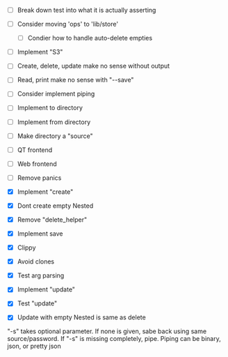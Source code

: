 - [ ] Break down test into what it is actually asserting
- [ ] Consider moving 'ops' to 'lib/store'
  - [ ] Condier how to handle auto-delete empties
- [ ] Implement "S3"
- [ ] Create, delete, update make no sense without output
- [ ] Read, print make no sense with "--save"
- [ ] Consider implement piping
- [ ] Implement to directory
- [ ] Implement from directory
- [ ] Make directory a "source"
- [ ] QT frontend
- [ ] Web frontend
- [ ] Remove panics
- [X] Implement "create"
- [X] Dont create empty Nested
- [X] Remove "delete_helper"
- [X] Implement save
- [X] Clippy
- [X] Avoid clones
- [X] Test arg parsing
- [X] Implement "update"
- [X] Test "update"
- [X] Update with empty Nested is same as delete


"-s" takes optional parameter. If none is given, sabe back using same source/password. If "-s" is missing completely, pipe. Piping can be binary, json, or pretty json

